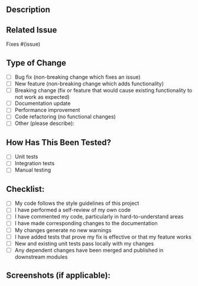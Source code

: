 ## Description
<!-- Provide a brief description of the changes in this pull request -->

## Related Issue
<!-- Link to the issue that this PR addresses (if applicable) -->
Fixes #(issue)

## Type of Change
<!-- Mark the appropriate option with an "x" -->
- [ ] Bug fix (non-breaking change which fixes an issue)
- [ ] New feature (non-breaking change which adds functionality)
- [ ] Breaking change (fix or feature that would cause existing functionality to not work as expected)
- [ ] Documentation update
- [ ] Performance improvement
- [ ] Code refactoring (no functional changes)
- [ ] Other (please describe):

## How Has This Been Tested?
<!-- Describe the tests that you ran to verify your changes -->
- [ ] Unit tests
- [ ] Integration tests
- [ ] Manual testing

## Checklist:
<!-- Mark the appropriate options with an "x" -->
- [ ] My code follows the style guidelines of this project
- [ ] I have performed a self-review of my own code
- [ ] I have commented my code, particularly in hard-to-understand areas
- [ ] I have made corresponding changes to the documentation
- [ ] My changes generate no new warnings
- [ ] I have added tests that prove my fix is effective or that my feature works
- [ ] New and existing unit tests pass locally with my changes
- [ ] Any dependent changes have been merged and published in downstream modules

## Screenshots (if applicable):
<!-- Add screenshots to help explain your changes if relevant -->
